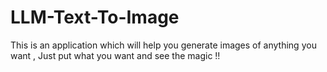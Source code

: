 # LLM-Text-To-Image
This is an application which will help you generate images of anything you want , Just put what you want and see the magic !!
